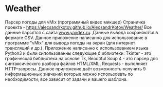 # Weather
Парсер погоды для vMix (программный видео микшер) 
Страничка проекта - https://alecsandrkotov.github.io/AlecsandrKotov/Weather/
Все данные парсятся с сайта www.yandex.ru. Данные вывода сохраняются в формате CSV. Данное приложение написанно для использование в программе "vMix" для вывода погоды на экран (для интернет трансляций и др.). Приложение написанно с использованием языка Python3 и были сипользованны следующие б иблиотеки: Tkinter - это графическая библиотека на основе Tk, Beautiful Soup 4 - это парсер для синтаксического разбора файлов HTML/XML, Requests - выполняет HTTP-запросы. Данное приложение даёт возможность получить 9 информационных значений которые можно использовать по необходимости, все зависит от задачи и вашего шаблона. 
